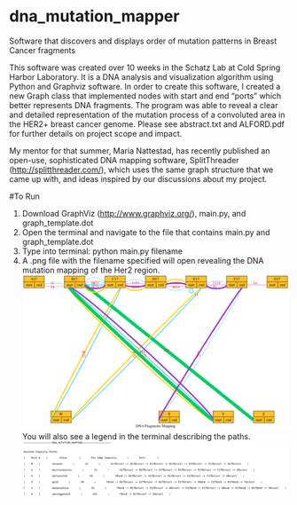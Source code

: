 # dna_mutation_mapper
Software that discovers and displays order of mutation patterns in Breast Cancer fragments

This software was created over 10 weeks in the Schatz Lab at Cold Spring Harbor Laboratory.  It is a DNA analysis and visualization algorithm using Python and Graphviz software. In order to create this software, I created a new Graph class that implemented nodes with start and end “ports” which better represents DNA fragments. The program was able to reveal a clear and detailed representation of the mutation process of a convoluted area in the HER2+ breast cancer genome. Please see abstract.txt and ALFORD.pdf for further details on project scope and impact.

My mentor for that summer, Maria Nattestad, has recently published an open-use, sophisticated DNA mapping software, SplitThreader (http://splitthreader.com/), which uses the same graph structure that we came up with, and ideas inspired by our discussions about my project.

#To Run
1.  Download GraphViz (http://www.graphviz.org/), main.py, and graph_template.dot
2.  Open the terminal and navigate to the file that contains main.py and graph_template.dot
3.  Type into terminal:  python main.py filename
4.  A .png file with the filename specified will open revealing the DNA mutation mapping of the Her2 region.
![alt tag](https://github.com/ma8642/dna_mutation_mapper/blob/master/test.png)
You will also see a legend in the terminal describing the paths.
![alt tag](https://github.com/ma8642/dna_mutation_mapper/blob/master/legend.png)
